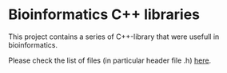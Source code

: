 # Bioinformatics C++ libraries

This project contains a series of C++-library that were usefull in bioinformatics.

Please check the list of files (in particular header file .h) [here](./files.html).
